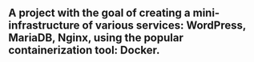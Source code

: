 ## A project with the goal of creating a mini-infrastructure of various services: WordPress, MariaDB, Nginx, using the popular containerization tool: Docker.
